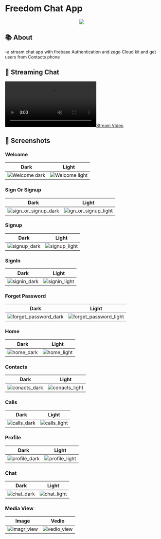 # Freedom Chat App
<div align="center">
    <img src="https://github.com/user-attachments/assets/0d493596-353e-4182-817f-a77d32f331bd" />
</div>

## 📚 About
-a stream chat app with firebase Authentication and zego Cloud kit and get users from Contacts phone


## 🚀 Streaming Chat
[![Stream Video](https://github.com/mmohy1999/chat_app/blob/main/screenshots/vedio.mp4)](https://github.com/mmohy1999/chat_app/blob/main/screenshots/vedio.mp4)




## 📸 Screenshots

### Welcome 
|Dark | Light |
|----------|----------|
| ![Welcome dark](https://github.com/mmohy1999/chat_app/blob/main/screenshots/1-welcome_dark.jpg?raw=true) | ![Welcome light](https://github.com/mmohy1999/chat_app/blob/main/screenshots/1-welcome.jpg) |

### Sign Or Signup
| Dark | Light |
|----------|----------|
| ![sign_or_signup_dark](https://github.com/mmohy1999/chat_app/blob/main/screenshots/2-sign_or_signup_dark.jpg) | ![ign_or_signup_light](https://github.com/mmohy1999/chat_app/blob/main/screenshots/2-sign_or_signup.jpg) |

### Signup
| Dark | Light |
|----------|----------|
| ![signup_dark](https://github.com/mmohy1999/chat_app/blob/main/screenshots/3-signup_dark.jpg) | ![signup_light]([path/to/screenshot6.png](https://github.com/mmohy1999/chat_app/blob/main/screenshots/3-signup.jpg)) |

### SignIn
| Dark | Light |
|----------|----------|
| ![signin_dark](https://github.com/mmohy1999/chat_app/blob/main/screenshots/4-signin_dark.jpg) | ![signin_light](https://github.com/mmohy1999/chat_app/blob/main/screenshots/4-signin.jpg) |

### Forget Password
| Dark | Light |
|----------|----------|
| ![forget_password_dark](https://github.com/mmohy1999/chat_app/blob/main/screenshots/5-forget_password_dark.jpg) | ![forget_password_light]([path/to/screenshot10.png](https://github.com/mmohy1999/chat_app/blob/main/screenshots/5-forget_password.jpg)) |

### Home
| Dark | Light |
|----------|----------|
| ![home_dark](https://github.com/mmohy1999/chat_app/blob/main/screenshots/6-home_dark.jpg) | ![home_light](https://github.com/mmohy1999/chat_app/blob/main/screenshots/6-home.jpg) |

### Contacts
| Dark | Light |
|----------|----------|
| ![conacts_dark](https://github.com/mmohy1999/chat_app/blob/main/screenshots/7-conacts_dark.jpg) | ![conacts_light](https://github.com/mmohy1999/chat_app/blob/main/screenshots/7-conacts.jpg) |

### Calls
| Dark | Light |
|----------|----------|
| ![calls_dark](https://github.com/mmohy1999/chat_app/blob/main/screenshots/8-calls_dark.jpg) | ![calls_light](https://github.com/mmohy1999/chat_app/blob/main/screenshots/8-calls.jpg) |

### Profile
| Dark | Light |
|----------|----------|
| ![profile_dark](https://github.com/mmohy1999/chat_app/blob/main/screenshots/9-profile_dark.jpg) | ![profile_light]([path/to/screenshot18.png](https://github.com/mmohy1999/chat_app/blob/main/screenshots/9-profile.jpg)) |

### Chat
| Dark | Light |
|----------|----------|
| ![chat_dark](https://github.com/mmohy1999/chat_app/blob/main/screenshots/10-chat_dark.jpg) | ![chat_light]([path/to/screenshot20.png](https://github.com/mmohy1999/chat_app/blob/main/screenshots/10-chat.jpg)) |

### Media View
| Image | Vedio |
|----------|----------|
| ![imagr_view](https://github.com/mmohy1999/chat_app/blob/main/screenshots/12-image.jpg) | ![vedio_view](https://github.com/mmohy1999/chat_app/blob/main/screenshots/11-vedio.jpg) |



